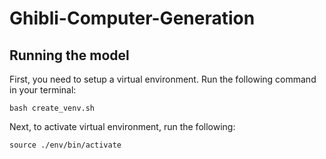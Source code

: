 # Ghibli-Computer-Generation

## Running the model

First, you need to setup a virtual environment. Run the following command in your terminal:

```
bash create_venv.sh
```

Next, to activate virtual environment, run the following:

```
source ./env/bin/activate
```


